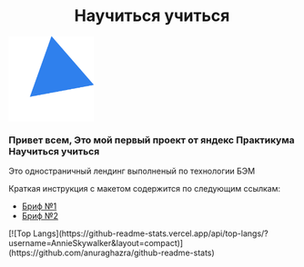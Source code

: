 <h1 align="center"><strong>Научиться учиться</strong></h1>
<img align="center" height="150px" width="150px" src="./images/kaufman-triangle.svg" align="center" alt="banner"/>
<h3>Привет всем, Это мой первый проект от яндекс Практикума <strong>Научиться учиться</strong></h3>
<p>Это одностраничный лендинг выполненый по технологии БЭМ<p>
<p>Краткая инструкция с макетом содержится по следующим ссылкам:</p>
<ul>
  <li><a href="https://code.s3.yandex.net/web-plus/project-1/sprint-1-brief.pdf" target="_blank">Бриф №1</a></li>
  <li><a href="https://code.s3.yandex.net/web-plus/project-1/sprint-2-brief.pdf" target="_blank">Бриф №2</a></li>
</ul>
[![Top Langs](https://github-readme-stats.vercel.app/api/top-langs/?username=AnnieSkywalker&layout=compact)](https://github.com/anuraghazra/github-readme-stats)
